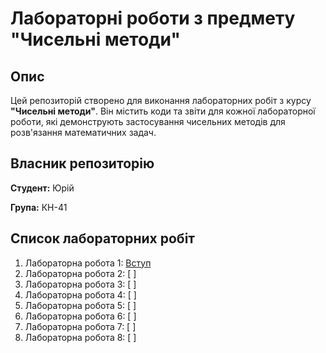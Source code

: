 # Лабораторні роботи з предмету "Чисельні методи"

## Опис
Цей репозиторій створено для виконання лабораторних робіт з курсу **"Чисельні методи"**. Він містить коди та звіти для кожної лабораторної роботи, які демонструють застосування чисельних методів для розв'язання математичних задач.

## Власник репозиторію
**Студент:** Юрій 

**Група:** КН-41

## Список лабораторних робіт
1. Лабораторна робота 1: [Вступ](./init/README.md)
2. Лабораторна робота 2: [ ]
3. Лабораторна робота 3: [ ]
4. Лабораторна робота 4: [ ]
5. Лабораторна робота 5: [ ]
6. Лабораторна робота 6: [ ]
7. Лабораторна робота 7: [ ]
8. Лабораторна робота 8: [ ]
